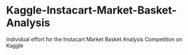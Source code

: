 # Kaggle-Instacart-Market-Basket-Analysis
individual effort for the Instacart Market Basket Analysis Competition on Kaggle
